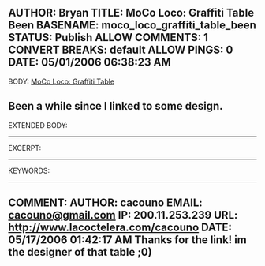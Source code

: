 AUTHOR: Bryan
TITLE: MoCo Loco: Graffiti Table Been
BASENAME: moco_loco_graffiti_table_been
STATUS: Publish
ALLOW COMMENTS: 1
CONVERT BREAKS: __default__
ALLOW PINGS: 0
DATE: 05/01/2006 06:38:23 AM
-----
BODY:
<a title="MoCo Loco: Graffiti Table" href="http://mocoloco.com/archives/002491.php">MoCo Loco: Graffiti Table</a>

Been a while since I linked to some design.
-----
EXTENDED BODY:

-----
EXCERPT:

-----
KEYWORDS:

-----

COMMENT:
AUTHOR: cacouno
EMAIL: cacouno@gmail.com
IP: 200.11.253.239
URL: http://www.lacoctelera.com/cacouno
DATE: 05/17/2006 01:42:17 AM
Thanks for the link! im the designer of that table ;0)
-----


